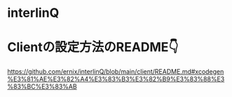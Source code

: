 # interlinQ








# Clientの設定方法のREADME👇
https://github.com/ernix/interlinQ/blob/main/client/README.md#xcodegen%E3%81%AE%E3%82%A4%E3%83%B3%E3%82%B9%E3%83%88%E3%83%BC%E3%83%AB
